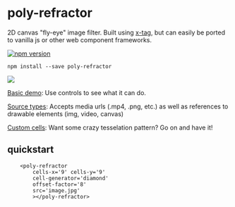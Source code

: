 # poly-refractor

2D canvas "fly-eye" image filter. Built using [x-tag](x-tag.github.io), but can easily be ported to vanilla js or other web component frameworks.

[![npm version](https://badge.fury.io/js/poly-refractor.svg)](https://badge.fury.io/js/poly-refractor) 

`npm install --save poly-refractor`

![](https://media.giphy.com/media/l4FGBi9E8Gze0ns5i/giphy.gif)

[Basic demo](https://positlabs.github.io/poly-refractor/examples/): Use controls to see what it can do.

[Source types](https://positlabs.github.io/poly-refractor/examples/source-types.html): Accepts media urls (.mp4, .png, etc.) as well as references to drawable elements (img, video, canvas)

[Custom cells](https://positlabs.github.io/poly-refractor/examples/custom-cell.html): Want some crazy tesselation pattern? Go on and have it!

## quickstart

```
	<poly-refractor
		cells-x='9' cells-y='9'
		cell-generator='diamond'
		offset-factor='8'
		src='image.jpg'
		></poly-refractor>
```